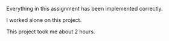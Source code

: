 Everything in this assignment has been implemented correctly.

I worked alone on this project.

This project took me about 2 hours.